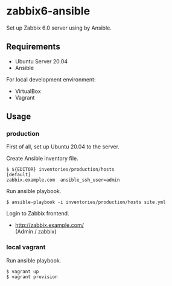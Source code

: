 # zabbix6-ansible

Set up Zabbix 6.0 server using by Ansible.

## Requirements

* Ubuntu Server 20.04
* Ansible

For local development environment:

* VirtualBox
* Vagrant

## Usage

### production

First of all, set up Ubuntu 20.04 to the server.

Create Ansible inventory file.

    $ ${EDITOR} inventories/production/hosts
    [default]
    zabbix.example.com  ansible_ssh_user=admin

Run ansible playbook.

    $ ansible-playbook -i inventories/production/hosts site.yml

Login to Zabbix frontend.

* http://zabbix.example.com/<br>(Admin / zabbix)

### local vagrant

Run ansible playbook.

    $ vagrant up
    $ vagrant provision
